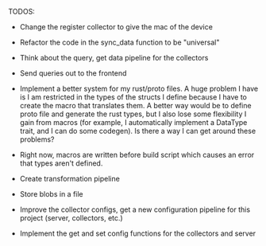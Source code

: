 TODOS:

- Change the register collector to give the mac of the device
- Refactor the code in the sync_data function to be "universal"
- Think about the query, get data pipeline for the collectors
- Send queries out to the frontend
- Implement a better system for my rust/proto files. A huge problem I have is I am restricted in the types of the structs I define because I have to create the macro that translates them. A better way would be to define proto file and generate the rust types, but I also lose some flexibility I gain from macros (for example, I automatically implement a DataType trait, and I can do some codegen). Is there a way I can get around these problems?
- Right now, macros are written before build script which causes an error that types aren't defined.

- Create transformation pipeline
- Store blobs in a file

- Improve the collector configs, get a new configuration pipeline for this project (server, collectors, etc.)
- Implement the get and set config functions for the collectors and server
